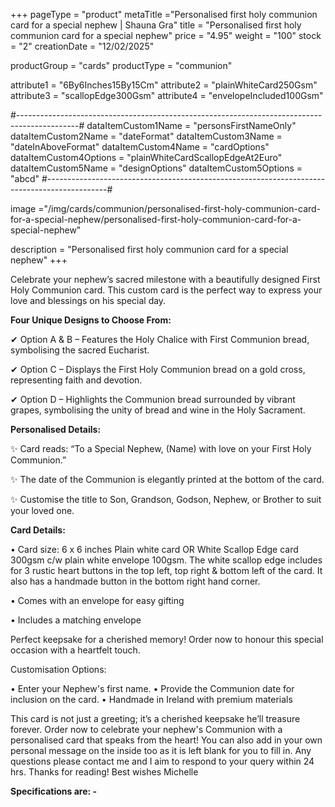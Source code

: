 +++
pageType = "product"
metaTitle ="Personalised first holy communion card for a special nephew | Shauna Gra"
title = "Personalised first holy communion card for a special nephew"
price = "4.95"
weight = "100"
stock = "2"
creationDate = "12/02/2025"

productGroup = "cards"
productType = "communion"

 
attribute1 = "6By6Inches15By15Cm" 
attribute2 = "plainWhiteCard250Gsm" 
attribute3 = "scallopEdge300Gsm" 
attribute4 = "envelopeIncluded100Gsm"

#---------------------------------------------------------------------------------------------#
dataItemCustom1Name = "personsFirstNameOnly"
dataItemCustom2Name = "dateFormat"
dataItemCustom3Name = "dateInAboveFormat"
dataItemCustom4Name = "cardOptions"
dataItemCustom4Options = "plainWhiteCardScallopEdgeAt2Euro"
dataItemCustom5Name = "designOptions"
dataItemCustom5Options = "abcd"
#---------------------------------------------------------------------------------------------#
 
 
image ="/img/cards/communion/personalised-first-holy-communion-card-for-a-special-nephew/personalised-first-holy-communion-card-for-a-special-nephew"
 
description = "Personalised first holy communion card for a special nephew"
+++

Celebrate your nephew’s sacred milestone with a beautifully designed First Holy Communion card. This custom card is the perfect way to express your love and blessings on his special day.

**Four Unique Designs to Choose From:**

✔ Option A & B – Features the Holy Chalice with First Communion bread, symbolising the sacred Eucharist.

✔ Option C – Displays the First Holy Communion bread on a gold cross, representing faith and devotion.

✔ Option D – Highlights the Communion bread surrounded by vibrant grapes, symbolising the unity of bread and wine in the Holy Sacrament.

**Personalised Details:**

✨ Card reads: “To a Special Nephew, (Name) with love on your First Holy Communion.”

✨ The date of the Communion is elegantly printed at the bottom of the card.

✨ Customise the title to Son, Grandson, Godson, Nephew, or Brother to suit your loved one.

**Card Details:**

• Card size: 6 x 6 inches Plain white card OR White Scallop Edge card 300gsm c/w plain white envelope 100gsm. The white scallop edge includes for 3 rustic heart buttons in the top left, top right & bottom left of the card. It also has a handmade button in the bottom right hand corner.

• Comes with an envelope for easy gifting

• Includes a matching envelope

Perfect keepsake for a cherished memory! Order now to honour this special occasion with a heartfelt touch.

Customisation Options:

• Enter your Nephew's first name.
• Provide the Communion date for inclusion on the card.
• Handmade in Ireland with premium materials

This card is not just a greeting; it’s a cherished keepsake he’ll treasure forever. Order now to celebrate your nephew's Communion with a personalised card that speaks from the heart!
You can also add in your own personal message on the inside too as it is left blank for you to fill in.
Any questions please contact me and I aim to respond to your query within 24 hrs. Thanks for reading! Best wishes Michelle

**Specifications are: -**
